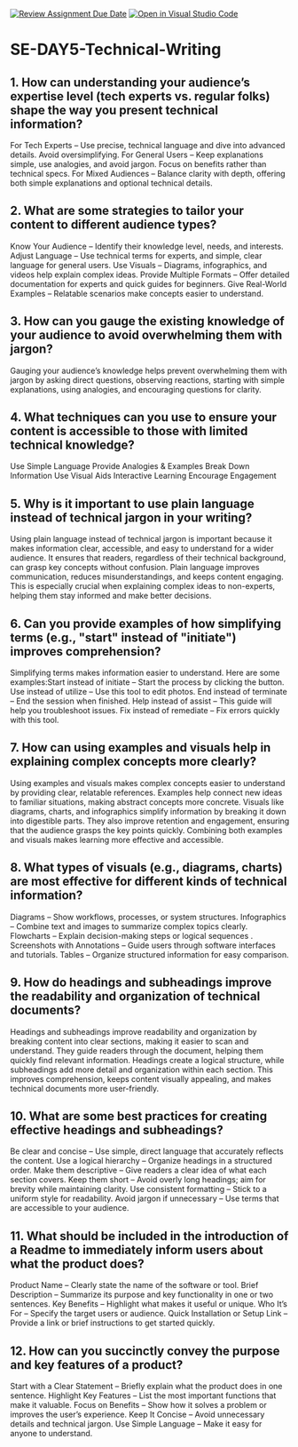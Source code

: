[![Review Assignment Due Date](https://classroom.github.com/assets/deadline-readme-button-22041afd0340ce965d47ae6ef1cefeee28c7c493a6346c4f15d667ab976d596c.svg)](https://classroom.github.com/a/zsAR-pyY)
[![Open in Visual Studio Code](https://classroom.github.com/assets/open-in-vscode-2e0aaae1b6195c2367325f4f02e2d04e9abb55f0b24a779b69b11b9e10269abc.svg)](https://classroom.github.com/online_ide?assignment_repo_id=18422511&assignment_repo_type=AssignmentRepo)
# SE-DAY5-Technical-Writing
## 1. How can understanding your audience’s expertise level (tech experts vs. regular folks) shape the way you present technical information?
For Tech Experts – Use precise, technical language and dive into advanced details. Avoid oversimplifying.
For General Users – Keep explanations simple, use analogies, and avoid jargon. Focus on benefits rather than technical specs.
For Mixed Audiences – Balance clarity with depth, offering both simple explanations and optional technical details.
## 2. What are some strategies to tailor your content to different audience types?
Know Your Audience – Identify their knowledge level, needs, and interests.
Adjust Language – Use technical terms for experts, and simple, clear language for general users.
Use Visuals – Diagrams, infographics, and videos help explain complex ideas.
Provide Multiple Formats – Offer detailed documentation for experts and quick guides for beginners.
Give Real-World Examples – Relatable scenarios make concepts easier to understand.
## 3. How can you gauge the existing knowledge of your audience to avoid overwhelming them with jargon?
Gauging your audience’s knowledge helps prevent overwhelming them with jargon by asking direct questions, observing reactions, starting with simple explanations, using analogies, and encouraging questions for clarity.
## 4. What techniques can you use to ensure your content is accessible to those with limited technical knowledge?
Use Simple Language
Provide Analogies & Examples
Break Down Information
Use Visual Aids
Interactive Learning
Encourage Engagement
## 5. Why is it important to use plain language instead of technical jargon in your writing?
Using plain language instead of technical jargon is important because it makes information clear, accessible, and easy to understand for a wider audience. It ensures that readers, regardless of their technical background, can grasp key concepts without confusion. Plain language improves communication, reduces misunderstandings, and keeps content engaging. This is especially crucial when explaining complex ideas to non-experts, helping them stay informed and make better decisions.
## 6. Can you provide examples of how simplifying terms (e.g., "start" instead of "initiate") improves comprehension?
Simplifying terms makes information easier to understand. Here are some examples:Start instead of initiate – Start the process by clicking the button.
                                                                                 Use instead of utilize – Use this tool to edit photos.
                                                                                 End instead of terminate – End the session when finished.
                                                                                 Help instead of assist – This guide will help you troubleshoot issues.
                                                                                 Fix instead of remediate – Fix errors quickly with this tool.
## 7. How can using examples and visuals help in explaining complex concepts more clearly?
Using examples and visuals makes complex concepts easier to understand by providing clear, relatable references. Examples help connect new ideas to familiar situations, making abstract concepts more concrete. Visuals like diagrams, charts, and infographics simplify information by breaking it down into digestible parts. They also improve retention and engagement, ensuring that the audience grasps the key points quickly. Combining both examples and visuals makes learning more effective and accessible.
## 8. What types of visuals (e.g., diagrams, charts) are most effective for different kinds of technical information?
Diagrams – Show workflows, processes, or system structures.
Infographics – Combine text and images to summarize complex topics clearly.
Flowcharts – Explain decision-making steps or logical sequences .
Screenshots with Annotations – Guide users through software interfaces and tutorials.
Tables – Organize structured information for easy comparison.
## 9. How do headings and subheadings improve the readability and organization of technical documents?
Headings and subheadings improve readability and organization by breaking content into clear sections, making it easier to scan and understand. They guide readers through the document, helping them quickly find relevant information. Headings create a logical structure, while subheadings add more detail and organization within each section. This improves comprehension, keeps content visually appealing, and makes technical documents more user-friendly.
## 10. What are some best practices for creating effective headings and subheadings?
Be clear and concise – Use simple, direct language that accurately reflects the content.
Use a logical hierarchy – Organize headings in a structured order.
Make them descriptive – Give readers a clear idea of what each section covers.
Keep them short – Avoid overly long headings; aim for brevity while maintaining clarity.
Use consistent formatting – Stick to a uniform style for readability.
Avoid jargon if unnecessary – Use terms that are accessible to your audience.
## 11. What should be included in the introduction of a Readme to immediately inform users about what the product does?
Product Name – Clearly state the name of the software or tool.
Brief Description – Summarize its purpose and key functionality in one or two sentences.
Key Benefits – Highlight what makes it useful or unique.
Who It’s For – Specify the target users or audience.
Quick Installation or Setup Link – Provide a link or brief instructions to get started quickly.
## 12. How can you succinctly convey the purpose and key features of a product?
Start with a Clear Statement – Briefly explain what the product does in one sentence.
Highlight Key Features – List the most important functions that make it valuable.
Focus on Benefits – Show how it solves a problem or improves the user’s experience.
Keep It Concise – Avoid unnecessary details and technical jargon.
Use Simple Language – Make it easy for anyone to understand.
